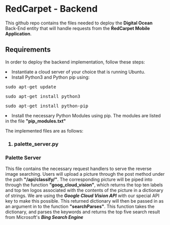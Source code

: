 <h1>RedCarpet - Backend</h1>

<p>
This github repo contains the files needed to deploy the <b>Digital Ocean</b> Back-End entity that will handle requests from the <b>RedCarpet Mobile Application</b>.
</p>

<h2>Requirements</h2>
<p>In order to deploy the backend implementation, follow these steps:
 <li>Instantiate a cloud server of your choice that is running Ubuntu.</li>
  <li>Install Python3 and Python pip using:<p></p>
    <pre>sudo apt-get update</pre><p></p>
    <pre>sudo apt-get install python3</pre><p></p>
    <pre>sudo apt-get install python-pip</pre><p></p>
  </li></p>
  <li>Install the necessary Python Modules using pip. The modules are listed in the file <b>"pip_modules.txt"</b></li>
<p></p>
<p>
The implemented files are as follows:
 <p></p><h3><ol>
 <li>palette_server.py</li>
</ol><h3></p>

<h3>Palette Server</h3>
<p>This file contains the necessary request handlers to serve the reverse image searching. Users will upload a picture through the post method under the path <b>"/api/classify/"</b>. The corresponding picture will be piped into through the function <b>"goog_cloud_vision"</b>, which returns the top ten labels and top ten logos associated with the contents of the picture in a dictionary of strings. We are using the <b><i>Google Cloud Vision API</i></b> with our special API key to make this possible. This returned dictionary will then be passed in as an argument in to the function <b>"searchParses"</b>. This function takes the dictionary, and parses the keywords and returns the top five search result from Microsoft's <b><i>Bing Search Engine</i></b>  </p>
